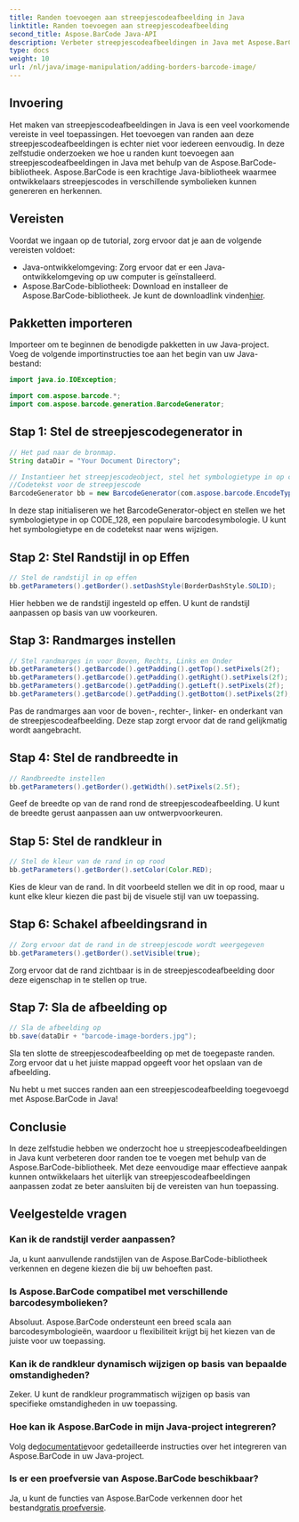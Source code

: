 ```yaml
---
title: Randen toevoegen aan streepjescodeafbeelding in Java
linktitle: Randen toevoegen aan streepjescodeafbeelding
second_title: Aspose.BarCode Java-API
description: Verbeter streepjescodeafbeeldingen in Java met Aspose.BarCode door aanpasbare randen toe te voegen. Volg deze stapsgewijze handleiding om een visueel aantrekkelijke barcodeoplossing te realiseren.
type: docs
weight: 10
url: /nl/java/image-manipulation/adding-borders-barcode-image/
---
```


## Invoering

Het maken van streepjescodeafbeeldingen in Java is een veel voorkomende vereiste in veel toepassingen. Het toevoegen van randen aan deze streepjescodeafbeeldingen is echter niet voor iedereen eenvoudig. In deze zelfstudie onderzoeken we hoe u randen kunt toevoegen aan streepjescodeafbeeldingen in Java met behulp van de Aspose.BarCode-bibliotheek. Aspose.BarCode is een krachtige Java-bibliotheek waarmee ontwikkelaars streepjescodes in verschillende symbolieken kunnen genereren en herkennen.

## Vereisten

Voordat we ingaan op de tutorial, zorg ervoor dat je aan de volgende vereisten voldoet:

- Java-ontwikkelomgeving: Zorg ervoor dat er een Java-ontwikkelomgeving op uw computer is geïnstalleerd.
- Aspose.BarCode-bibliotheek: Download en installeer de Aspose.BarCode-bibliotheek. Je kunt de downloadlink vinden[hier](https://releases.aspose.com/barcode/java/).

## Pakketten importeren

Importeer om te beginnen de benodigde pakketten in uw Java-project. Voeg de volgende importinstructies toe aan het begin van uw Java-bestand:

```java
import java.io.IOException;

import com.aspose.barcode.*;
import com.aspose.barcode.generation.BarcodeGenerator;
```

## Stap 1: Stel de streepjescodegenerator in

```java
// Het pad naar de bronmap.
String dataDir = "Your Document Directory";

// Instantieer het streepjescodeobject, stel het symbologietype in op code128 en stel de in
//Codetekst voor de streepjescode
BarcodeGenerator bb = new BarcodeGenerator(com.aspose.barcode.EncodeTypes.CODE_128, "1234567");
```

In deze stap initialiseren we het BarcodeGenerator-object en stellen we het symbologietype in op CODE_128, een populaire barcodesymbologie. U kunt het symbologietype en de codetekst naar wens wijzigen.

## Stap 2: Stel Randstijl in op Effen

```java
// Stel de randstijl in op effen
bb.getParameters().getBorder().setDashStyle(BorderDashStyle.SOLID);
```

Hier hebben we de randstijl ingesteld op effen. U kunt de randstijl aanpassen op basis van uw voorkeuren.

## Stap 3: Randmarges instellen

```java
// Stel randmarges in voor Boven, Rechts, Links en Onder
bb.getParameters().getBarcode().getPadding().getTop().setPixels(2f);
bb.getParameters().getBarcode().getPadding().getRight().setPixels(2f);
bb.getParameters().getBarcode().getPadding().getLeft().setPixels(2f);
bb.getParameters().getBarcode().getPadding().getBottom().setPixels(2f);
```

Pas de randmarges aan voor de boven-, rechter-, linker- en onderkant van de streepjescodeafbeelding. Deze stap zorgt ervoor dat de rand gelijkmatig wordt aangebracht.

## Stap 4: Stel de randbreedte in

```java
// Randbreedte instellen
bb.getParameters().getBorder().getWidth().setPixels(2.5f);
```

Geef de breedte op van de rand rond de streepjescodeafbeelding. U kunt de breedte gerust aanpassen aan uw ontwerpvoorkeuren.

## Stap 5: Stel de randkleur in

```java
// Stel de kleur van de rand in op rood
bb.getParameters().getBorder().setColor(Color.RED);
```

Kies de kleur van de rand. In dit voorbeeld stellen we dit in op rood, maar u kunt elke kleur kiezen die past bij de visuele stijl van uw toepassing.

## Stap 6: Schakel afbeeldingsrand in

```java
// Zorg ervoor dat de rand in de streepjescode wordt weergegeven
bb.getParameters().getBorder().setVisible(true);
```

Zorg ervoor dat de rand zichtbaar is in de streepjescodeafbeelding door deze eigenschap in te stellen op true.

## Stap 7: Sla de afbeelding op

```java
// Sla de afbeelding op
bb.save(dataDir + "barcode-image-borders.jpg");
```

Sla ten slotte de streepjescodeafbeelding op met de toegepaste randen. Zorg ervoor dat u het juiste mappad opgeeft voor het opslaan van de afbeelding.

Nu hebt u met succes randen aan een streepjescodeafbeelding toegevoegd met Aspose.BarCode in Java!

## Conclusie

In deze zelfstudie hebben we onderzocht hoe u streepjescodeafbeeldingen in Java kunt verbeteren door randen toe te voegen met behulp van de Aspose.BarCode-bibliotheek. Met deze eenvoudige maar effectieve aanpak kunnen ontwikkelaars het uiterlijk van streepjescodeafbeeldingen aanpassen zodat ze beter aansluiten bij de vereisten van hun toepassing.

## Veelgestelde vragen

### Kan ik de randstijl verder aanpassen?
Ja, u kunt aanvullende randstijlen van de Aspose.BarCode-bibliotheek verkennen en degene kiezen die bij uw behoeften past.

### Is Aspose.BarCode compatibel met verschillende barcodesymbolieken?
Absoluut. Aspose.BarCode ondersteunt een breed scala aan barcodesymbologieën, waardoor u flexibiliteit krijgt bij het kiezen van de juiste voor uw toepassing.

### Kan ik de randkleur dynamisch wijzigen op basis van bepaalde omstandigheden?
Zeker. U kunt de randkleur programmatisch wijzigen op basis van specifieke omstandigheden in uw toepassing.

### Hoe kan ik Aspose.BarCode in mijn Java-project integreren?
 Volg de[documentatie](https://reference.aspose.com/barcode/java/)voor gedetailleerde instructies over het integreren van Aspose.BarCode in uw Java-project.

### Is er een proefversie van Aspose.BarCode beschikbaar?
 Ja, u kunt de functies van Aspose.BarCode verkennen door het bestand[gratis proefversie](https://releases.aspose.com/).
